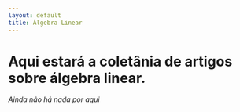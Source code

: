 ```yaml
---
layout: default
title: Álgebra Linear
---
```


# Aqui estará a coletânia de artigos sobre álgebra linear.

_Ainda não há nada por aqui_
